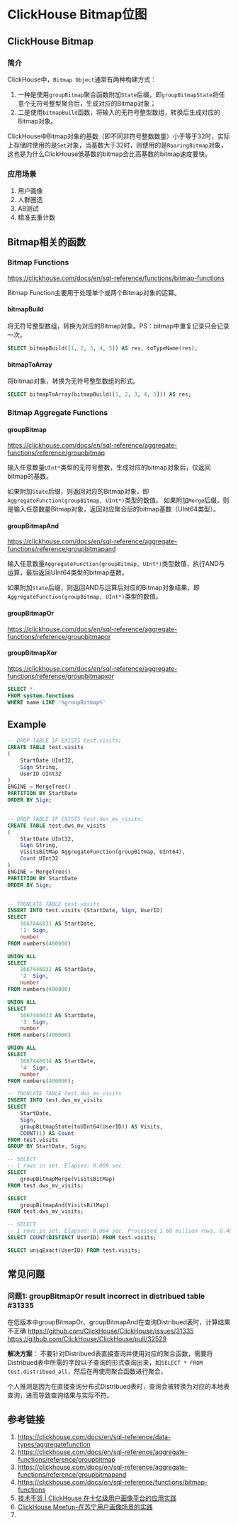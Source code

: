 # ClickHouse Bitmap位图


## ClickHouse Bitmap

### 简介

ClickHouse中，`Bitmap Object`通常有两种构建方式：
1. 一种是使用`groupBitmap`聚合函数附加`State`后缀，即`groupBitmapState`将任意个无符号整型聚合后，生成对应的Bitmap对象；
2. 二是使用`bitmapBuild`函数，将输入的无符号整型数组，转换后生成对应的Bitmap对象。

ClickHouse中Bitmap对象的基数（即不同非符号整数数量）小于等于32时，实际上存储时使用的是`Set`对象，当基数大于32时，则使用的是`RoaringBitmap`对象，这也是为什么ClickHouse低基数的bitmap会比高基数的bitmap速度要快。


### 应用场景

1. 用户画像
2. 人群圈选
3. AB测试
4. 精准去重计数


## Bitmap相关的函数

### Bitmap Functions
https://clickhouse.com/docs/en/sql-reference/functions/bitmap-functions

Bitmap Function主要用于处理单个或两个Bitmap对象的运算。


#### bitmapBuild

将无符号整型数组，转换为对应的Bitmap对象。PS：bitmap中重复记录只会记录一次。

```sql
SELECT bitmapBuild([1, 2, 3, 4, 5]) AS res, toTypeName(res);
```

#### bitmapToArray

将bitmap对象，转换为无符号整型数组的形式。

```sql
SELECT bitmapToArray(bitmapBuild([1, 2, 3, 4, 5])) AS res;
```


### Bitmap Aggregate Functions

#### groupBitmap
https://clickhouse.com/docs/en/sql-reference/aggregate-functions/reference/groupbitmap

输入任意数量`UInt*`类型的无符号整数，生成对应的bitmap对象后，仅返回bitmap的基数。

如果附加`State`后缀，则返回对应的Bitmap对象，即`AggregateFunction(groupBitmap, UInt*)`类型的数值。
如果附加`Merge`后缀，则是输入任意数量Bitmap对象，返回对应聚合后的bitmap基数（UInt64类型）。


#### groupBitmapAnd
https://clickhouse.com/docs/en/sql-reference/aggregate-functions/reference/groupbitmapand

输入任意数量`AggregateFunction(groupBitmap, UInt*)`类型数值，执行AND与运算，最后返回UInt64类型的bitmap基数。

如果附加`State`后缀，则返回AND与运算后对应的Bitmap对象结果，即`AggregateFunction(groupBitmap, UInt*)`类型的数值。


#### groupBitmapOr
https://clickhouse.com/docs/en/sql-reference/aggregate-functions/reference/groupbitmapor


#### groupBitmapXor
https://clickhouse.com/docs/en/sql-reference/aggregate-functions/reference/groupbitmapxor

```sql
SELECT *
FROM system.functions
WHERE name LIKE '%groupBitmap%'
```


## Example

```sql
-- DROP TABLE IF EXISTS test.visits;
CREATE TABLE test.visits
(
    StartDate UInt32,
    Sign String,
    UserID UInt32
)
ENGINE = MergeTree()
PARTITION BY StartDate
ORDER BY Sign;


-- DROP TABLE IF EXISTS test.dws_mv_visits;
CREATE TABLE test.dws_mv_visits
(
    StartDate UInt32,
    Sign String,
    VisitsBitMap AggregateFunction(groupBitmap, UInt64),
    Count UInt32
)
ENGINE = MergeTree()
PARTITION BY StartDate
ORDER BY Sign;


-- TRUNCATE TABLE test.visits
INSERT INTO test.visits (StartDate, Sign, UserID)
SELECT
    1667446031 AS StartDate,
    '1' Sign,
    number
FROM numbers(400000)

UNION ALL
SELECT
    1667446032 AS StartDate,
    '2' Sign,
    number
FROM numbers(400000)

UNION ALL
SELECT
    1667446033 AS StartDate,
    '3' Sign,
    number
FROM numbers(400000)

UNION ALL
SELECT
    1667446034 AS StartDate,
    '4' Sign,
    number
FROM numbers(400000);

-- TRUNCATE TABLE test.dws_mv_visits
INSERT INTO test.dws_mv_visits
SELECT
    StartDate,
    Sign,
    groupBitmapState(toUInt64(UserID)) AS Visits,
    COUNT(1) AS Count
FROM test.visits
GROUP BY StartDate, Sign;

-- SELECT
-- 1 rows in set. Elapsed: 0.009 sec.
SELECT
    groupBitmapMerge(VisitsBitMap)
FROM test.dws_mv_visits;

SELECT
    groupBitmapAnd(VisitsBitMap)
FROM test.dws_mv_visits;

-- SELECT
-- 1 rows in set. Elapsed: 0.064 sec. Processed 1.60 million rows, 6.40 MB (25.05 million rows/s., 100.22 MB/s.)
SELECT COUNT(DISTINCT UserID) FROM test.visits;

SELECT uniqExact(UserID) FROM test.visits;
```


## 常见问题

### 问题1: groupBitmapOr result incorrect in distribued table #31335
在低版本中groupBitmapOr、groupBitmapAnd在查询Distribued表时，计算结果不正确
https://github.com/ClickHouse/ClickHouse/issues/31335
https://github.com/ClickHouse/ClickHouse/pull/32529

**解决方案**：
不要针对Distribued表直接查询并使用对应的聚合函数，需要将Distribued表中所需的字段以子查询的形式查询出来，如`SELECT * FROM test.distribued_all`，然后在再使用聚合函数进行聚合。

个人推测是因为在直接查询分布式Distribued表时，查询会被转换为对应的本地表查询，进而导致查询结果与实际不符。





## 参考链接
1. https://clickhouse.com/docs/en/sql-reference/data-types/aggregatefunction
2. https://clickhouse.com/docs/en/sql-reference/aggregate-functions/reference/groupbitmap
3. https://clickhouse.com/docs/en/sql-reference/aggregate-functions/reference/groupbitmapand
4. https://clickhouse.com/docs/en/sql-reference/functions/bitmap-functions
5. [技术干货 | ClickHouse 在十亿级用户画像平台的应用实践](https://maimai.cn/article/detail?fid=1666603389&efid=FJ9ko6oJOUycWo_q5WdZDg)
6. [ClickHouse Meetup-在苏宁用户画像场景的实践](https://mp.weixin.qq.com/s/sLFD5llh8YaECtqsNjSbjQ)
7. 